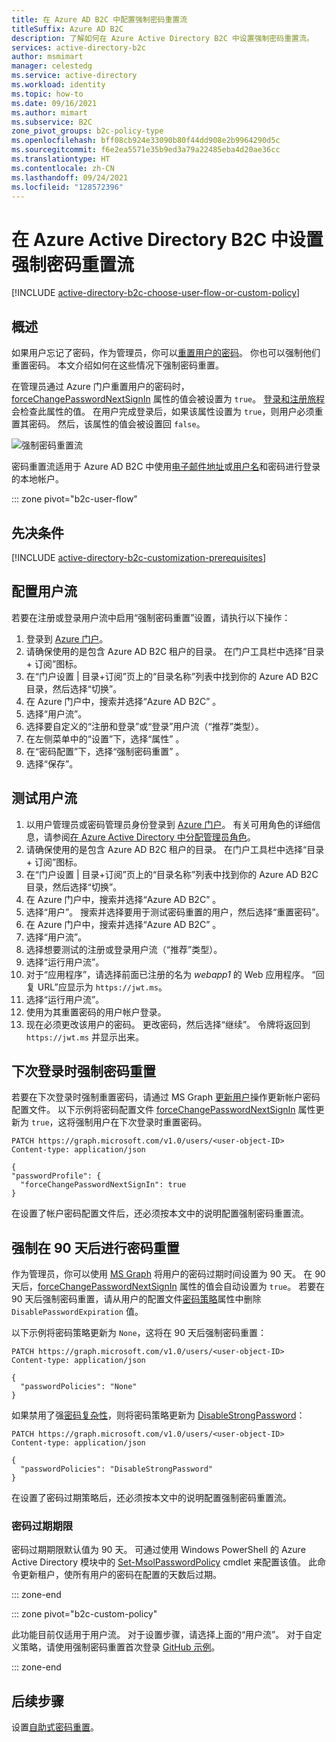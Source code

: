 ```yaml
---
title: 在 Azure AD B2C 中配置强制密码重置流
titleSuffix: Azure AD B2C
description: 了解如何在 Azure Active Directory B2C 中设置强制密码重置流。
services: active-directory-b2c
author: msmimart
manager: celestedg
ms.service: active-directory
ms.workload: identity
ms.topic: how-to
ms.date: 09/16/2021
ms.author: mimart
ms.subservice: B2C
zone_pivot_groups: b2c-policy-type
ms.openlocfilehash: bff08cb924e33090b80f44dd908e2b9964290d5c
ms.sourcegitcommit: f6e2ea5571e35b9ed3a79a22485eba4d20ae36cc
ms.translationtype: HT
ms.contentlocale: zh-CN
ms.lasthandoff: 09/24/2021
ms.locfileid: "128572396"
---
```

# <a name="set-up-a-force-password-reset-flow-in-azure-active-directory-b2c"></a>在 Azure Active Directory B2C 中设置强制密码重置流

[!INCLUDE [active-directory-b2c-choose-user-flow-or-custom-policy](../../includes/active-directory-b2c-choose-user-flow-or-custom-policy.md)]

## <a name="overview"></a>概述

如果用户忘记了密码，作为管理员，你可以[重置用户的密码](manage-users-portal.md#reset-a-users-password)。 你也可以强制他们重置密码。 本文介绍如何在这些情况下强制密码重置。

在管理员通过 Azure 门户重置用户的密码时，[forceChangePasswordNextSignIn](user-profile-attributes.md#password-profile-property) 属性的值会被设置为 `true`。 [登录和注册旅程](add-sign-up-and-sign-in-policy.md)会检查此属性的值。 在用户完成登录后，如果该属性设置为 `true`，则用户必须重置其密码。 然后，该属性的值会被设置回 `false`。

![强制密码重置流](./media/force-password-reset/force-password-reset-flow.png)

密码重置流适用于 Azure AD B2C 中使用[电子邮件地址](sign-in-options.md#email-sign-in)或[用户名](sign-in-options.md#username-sign-in)和密码进行登录的本地帐户。

::: zone pivot="b2c-user-flow"

## <a name="prerequisites"></a>先决条件

[!INCLUDE [active-directory-b2c-customization-prerequisites](../../includes/active-directory-b2c-customization-prerequisites.md)]

## <a name="configure-your-user-flow"></a>配置用户流

若要在注册或登录用户流中启用“强制密码重置”设置，请执行以下操作：

1. 登录到 [Azure 门户](https://portal.azure.com)。
1. 请确保使用的是包含 Azure AD B2C 租户的目录。 在门户工具栏中选择“目录 + 订阅”图标。
1. 在“门户设置 | 目录+订阅”页上的“目录名称”列表中找到你的 Azure AD B2C 目录，然后选择“切换”。
1. 在 Azure 门户中，搜索并选择“Azure AD B2C”  。
1. 选择“用户流”。
1. 选择要自定义的“注册和登录”或“登录”用户流（“推荐”类型）。
1. 在左侧菜单中的“设置”下，选择“属性” 。
1. 在“密码配置”下，选择“强制密码重置” 。
1. 选择“保存”。

## <a name="test-the-user-flow"></a>测试用户流

1. 以用户管理员或密码管理员身份登录到 [Azure 门户](https://portal.azure.com)。 有关可用角色的详细信息，请参阅[在 Azure Active Directory 中分配管理员角色](../active-directory/roles/permissions-reference.md#all-roles)。
1. 请确保使用的是包含 Azure AD B2C 租户的目录。 在门户工具栏中选择“目录 + 订阅”图标。
1. 在“门户设置 | 目录+订阅”页上的“目录名称”列表中找到你的 Azure AD B2C 目录，然后选择“切换”。
1. 在 Azure 门户中，搜索并选择“Azure AD B2C”  。
1. 选择“用户”。 搜索并选择要用于测试密码重置的用户，然后选择“重置密码”。
1. 在 Azure 门户中，搜索并选择“Azure AD B2C”  。
1. 选择“用户流”。
1. 选择想要测试的注册或登录用户流（“推荐”类型）。
1. 选择“运行用户流”。
1. 对于“应用程序”，请选择前面已注册的名为 *webapp1* 的 Web 应用程序。 “回复 URL”应显示为 `https://jwt.ms`。
1. 选择“运行用户流”。
1. 使用为其重置密码的用户帐户登录。
1. 现在必须更改该用户的密码。 更改密码，然后选择“继续”。 令牌将返回到 `https://jwt.ms` 并显示出来。

## <a name="force-password-reset-on-next-login"></a>下次登录时强制密码重置

若要在下次登录时强制重置密码，请通过 MS Graph [更新用户](/graph/api/user-update)操作更新帐户密码配置文件。 以下示例将密码配置文件 [forceChangePasswordNextSignIn](user-profile-attributes.md#password-profile-property) 属性更新为 `true`，这将强制用户在下次登录时重置密码。

```http
PATCH https://graph.microsoft.com/v1.0/users/<user-object-ID>
Content-type: application/json

{
"passwordProfile": {
  "forceChangePasswordNextSignIn": true
}
```

在设置了帐户密码配置文件后，还必须按本文中的说明配置强制密码重置流。

## <a name="force-a-password-reset-after-90-days"></a>强制在 90 天后进行密码重置

作为管理员，你可以使用 [MS Graph](microsoft-graph-operations.md) 将用户的密码过期时间设置为 90 天。 在 90 天后，[forceChangePasswordNextSignIn](user-profile-attributes.md#password-profile-property) 属性的值会自动设置为 `true`。 若要在 90 天后强制密码重置，请从用户的配置文件[密码策略](user-profile-attributes.md#password-policy-attribute)属性中删除 `DisablePasswordExpiration` 值。

以下示例将密码策略更新为 `None`，这将在 90 天后强制密码重置：

```http
PATCH https://graph.microsoft.com/v1.0/users/<user-object-ID>
Content-type: application/json

{
  "passwordPolicies": "None"
}
```

如果禁用了强[密码复杂性](password-complexity.md)，则将密码策略更新为 [DisableStrongPassword](user-profile-attributes.md#password-policy-attribute)：

```http
PATCH https://graph.microsoft.com/v1.0/users/<user-object-ID>
Content-type: application/json

{
  "passwordPolicies": "DisableStrongPassword"
}
```

在设置了密码过期策略后，还必须按本文中的说明配置强制密码重置流。

### <a name="password-expiry-duration"></a>密码过期期限

密码过期期限默认值为 90 天。 可通过使用 Windows PowerShell 的 Azure Active Directory 模块中的 [Set-MsolPasswordPolicy](/powershell/module/msonline/set-msolpasswordpolicy) cmdlet 来配置该值。 此命令更新租户，使所有用户的密码在配置的天数后过期。

::: zone-end

::: zone pivot="b2c-custom-policy"

此功能目前仅适用于用户流。 对于设置步骤，请选择上面的“用户流”。 对于自定义策略，请使用强制密码重置首次登录 [GitHub 示例](https://github.com/azure-ad-b2c/samples/tree/master/policies/force-password-reset-first-logon)。

::: zone-end

## <a name="next-steps"></a>后续步骤

设置[自助式密码重置](add-password-reset-policy.md)。
